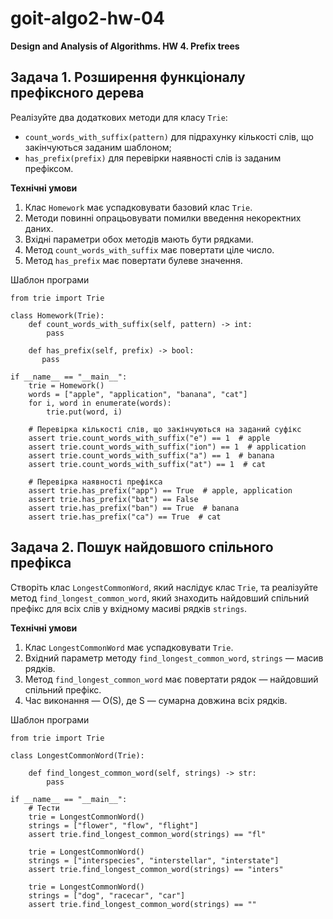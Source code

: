 # goit-algo2-hw-04

**Design and Analysis of Algorithms. HW 4. Prefix trees**

## Задача 1. Розширення функціоналу префіксного дерева

Реалізуйте два додаткових методи для класу `Trie`:

- `count_words_with_suffix(pattern)` для підрахунку кількості слів, що закінчуються заданим шаблоном;
- `has_prefix(prefix)` для перевірки наявності слів із заданим префіксом.

**Технічні умови**

1. Клас `Homework` має успадковувати базовий клас `Trie`.
2. Методи повинні опрацьовувати помилки введення некоректних даних.
3. Вхідні параметри обох методів мають бути рядками.
4. Метод `count_words_with_suffix` має повертати ціле число.
5. Метод `has_prefix` має повертати булеве значення.

Шаблон програми

```
from trie import Trie

class Homework(Trie):
    def count_words_with_suffix(self, pattern) -> int:
        pass

    def has_prefix(self, prefix) -> bool:
       pass

if __name__ == "__main__":
    trie = Homework()
    words = ["apple", "application", "banana", "cat"]
    for i, word in enumerate(words):
        trie.put(word, i)

    # Перевірка кількості слів, що закінчуються на заданий суфікс
    assert trie.count_words_with_suffix("e") == 1  # apple
    assert trie.count_words_with_suffix("ion") == 1  # application
    assert trie.count_words_with_suffix("a") == 1  # banana
    assert trie.count_words_with_suffix("at") == 1  # cat

    # Перевірка наявності префікса
    assert trie.has_prefix("app") == True  # apple, application
    assert trie.has_prefix("bat") == False
    assert trie.has_prefix("ban") == True  # banana
    assert trie.has_prefix("ca") == True  # cat

```

## Задача 2. Пошук найдовшого спільного префікса

Створіть клас `LongestCommonWord`, який наслідує клас `Trie`, та реалізуйте метод `find_longest_common_word`, який знаходить найдовший спільний префікс для всіх слів у вхідному масиві рядків `strings`.

**Технічні умови**

1. Клас `LongestCommonWord` має успадковувати `Trie`.
2. Вхідний параметр методу `find_longest_common_word`, `strings` — масив рядків.
3. Метод `find_longest_common_word` має повертати рядок — найдовший спільний префікс.
4. Час виконання — O(S), де
   S — сумарна довжина всіх рядків.

Шаблон програми

```
from trie import Trie

class LongestCommonWord(Trie):

    def find_longest_common_word(self, strings) -> str:
        pass

if __name__ == "__main__":
    # Тести
    trie = LongestCommonWord()
    strings = ["flower", "flow", "flight"]
    assert trie.find_longest_common_word(strings) == "fl"

    trie = LongestCommonWord()
    strings = ["interspecies", "interstellar", "interstate"]
    assert trie.find_longest_common_word(strings) == "inters"

    trie = LongestCommonWord()
    strings = ["dog", "racecar", "car"]
    assert trie.find_longest_common_word(strings) == ""
```
